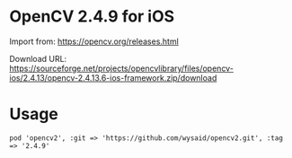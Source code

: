 # OpenCV 2.4.9 for iOS

Import from: <https://opencv.org/releases.html>

Download URL: <https://sourceforge.net/projects/opencvlibrary/files/opencv-ios/2.4.13/opencv-2.4.13.6-ios-framework.zip/download>

# Usage

```
pod 'opencv2', :git => 'https://github.com/wysaid/opencv2.git', :tag => '2.4.9'
```